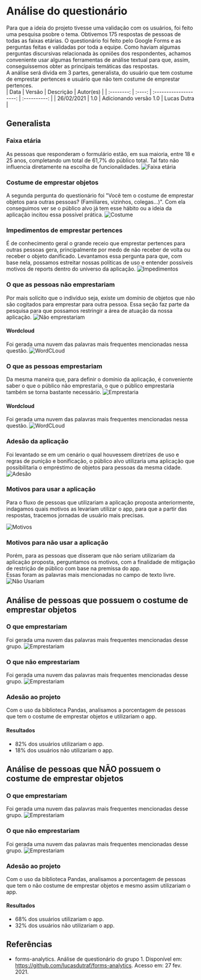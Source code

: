 # Análise do questionário

Para que a ideia do projeto tivesse uma validação com os usuários, foi feito uma pesquisa psobre o tema. Obtivemos 175 respostas de pessoas de todas as faixas etárias. O questionário foi feito pelo Google Forms e as perguntas feitas e validadas por toda a equipe. Como haviam algumas perguntas discursivas relacionada às opniões dos respondentes, achamos conveniente usar algumas ferramentas de análise textual para que, assim, conseguíssemos obter as principais temáticas das respostas.  
A análise será divida em 3 partes, generalista, do usuário que tem costume de emprestar pertences e usuário que não tem costume de emprestar pertences.  
|    Data    | Versão |       Descrição        |  Autor(es)   |
| :--------: | :----: | :--------------------: | :----------: |
| 26/02/2021 |  1.0   | Adicionando versão 1.0 | Lucas Dutra |

## Generalista

### Faixa etária
As pessoas que responderam o formulário estão, em sua maioria, entre 18 e 25 anos, completando um total de 61,7% do público total. Tal fato não influencia diretamente na escolha de funcionalidades.
![Faixa etária](../../assets/img/questionario/idade.png)

### Costume de emprestar objetos
A segunda pergunta do questionário foi "Você tem o costume de emprestar objetos para outras pessoas? (Familiares, vizinhos, colegas...)". Com ela conseguimos ver se o público alvo já tem esse hábito ou a ideia da aplicação incitou essa possível prática.
![Costume](../../assets/img/questionario/se_empresta.png)

### Impedimentos de emprestar pertences
É de conhecimento geral o grande receio que emprestar pertences para outras pessoas gera, principalmente por medo de não receber de volta ou receber o objeto danificado. Levantamos essa pergunta para que, com base nela, possamos estreitar nossas políticas de uso e entender possíveis motivos de reports dentro do universo da aplicação.
![Impedimentos](../../assets/img/questionario/impedimentos.png)

### O que as pessoas não emprestariam
Por mais solícito que o indivíduo seja, existe um domínio de objetos que não são cogitados para emprestar para outra pessoa. Essa seção faz parte da pesquisa para que possamos restringir a área de atuação da nossa aplicação.
![Não emprestariam](../../assets/img/questionario/nao_emprestaria.png)
#### Wordcloud
Foi gerada uma nuvem das palavras mais frequentes mencionadas nessa questão.
![WordCLoud](../../assets/img/questionario/general_nao_emprestaria.png)

### O que as pessoas emprestariam
Da mesma maneira que, para definir o domínio da aplicação, é conveniente saber o que o público não emprestaria, o que o público emprestaria também se torna bastante necessário.
![Emprestaria](../../assets/img/questionario/emprestaria.png)
#### Wordcloud
Foi gerada uma nuvem das palavras mais frequentes mencionadas nessa questão.
![WordCLoud](../../assets/img/questionario/general_emprestaria.png)

### Adesão da aplicação
Foi levantado se em um cenário o qual houvessem diretrizes de uso e regras de punição e bonificação, o público alvo utilizaria uma aplicação que possibilitaria o empréstimo de objetos para pessoas da mesma cidade.
![Adesão](../../assets/img/questionario/adesao.png)

### Motivos para usar a aplicação
Para o fluxo de pessoas que utilizariam a aplicação proposta anteriormente, indagamos quais motivos as levariam utilizar o app, para que a partir das respostas, tracemos jornadas de usuário mais precisas. 

![Motivos](../../assets/img/questionario/motivos.png)

### Motivos para não usar a aplicação
Porém, para as pessoas que disseram que não seriam utilizariam da aplicação proposta, perguntamos os motivos, com a finalidade de mitigação de restrição de público com base na premissa do app.  
Essas foram as palavras mais mencionadas no campo de texto livre.
![Não Usariam](../../assets/img/questionario/nao_usaria.jpg)

## Análise de pessoas que possuem o costume de emprestar objetos
### O que emprestariam
Foi gerada uma nuvem das palavras mais frequentes mencionadas desse grupo.
![Emprestariam](../../assets/img/questionario/used_emprestaria.png)
### O que não emprestariam
Foi gerada uma nuvem das palavras mais frequentes mencionadas desse grupo.
![Emprestariam](../../assets/img/questionario/used_nao_emprestaria.png)
### Adesão ao projeto
Com o uso da biblioteca Pandas, analisamos a porcentagem de pessoas que tem o costume de emprestar objetos e utilizariam o app.  
#### Resultados
- 82% dos usuários utilizariam o app.
- 18% dos usuários não utilizariam o app.

## Análise de pessoas que NÃO possuem o costume de emprestar objetos
### O que emprestariam
Foi gerada uma nuvem das palavras mais frequentes mencionadas desse grupo.
![Emprestariam](../../assets/img/questionario/not_used_emprestaria.png)
### O que não emprestariam
Foi gerada uma nuvem das palavras mais frequentes mencionadas desse grupo.
![Emprestariam](../../assets/img/questionario/not_used_nao_emprestaria.png)
### Adesão ao projeto
Com o uso da biblioteca Pandas, analisamos a porcentagem de pessoas que tem o não costume de emprestar objetos e mesmo assim utilizariam o app.  
#### Resultados
- 68% dos usuários utilizariam o app.
- 32% dos usuários não utilizariam o app.


## Referências

- forms-analytics. Análise de questionário do grupo 1. Disponível em: https://github.com/lucasdutraf/forms-analytics. Acesso em: 27 fev. 2021.